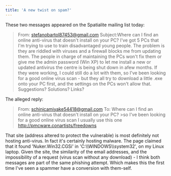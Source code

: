 ```yaml
---
title: 'A new twist on spam?'
---
```


These two messages appeared on the Spatialite mailing list today:

> From: stefanobartol87453@gmail.com Subject:Where can I find an online
> anti-virus that doesn't install on your PC? I've got 5 PCs that I'm
> trying to use to train disadvantaged young people. The problem is they
> are riddled with viruses and a firewall blocks me from updating them.
> The people in charge of maintaining the PCs won't fix them or give me
> the admin password (Win XP) to let me install a new or updated
> antivirus the centre is being shut down in afew months. If they were
> working, I could still do a lot with them, so I've been looking for a
> good online virus scan - but they all try to download a little .exe
> onto your PC first, and the settings on the PCs won't allow that.
> Suggestions? Solutions? Links?

The alleged reply:

> From: schinicamiyake54418@gmail.com To: Where can I find an online
> anti-virus that doesn't install on your PC? \>so I've been looking for
> a good online virus scan I usually use this one
> http://pmcware.conartists/freedowns

That site (address altered to protect the vulnerable) is most definitely
not hosting anti-virus. In fact it's certainly hosting malware. The page
claimed that it found 'Nuker.Win32.CGSi' in 'C:\\\\WINDOWS\\\\system32',
on my Linux laptop. Given the site, the similarity of the email
addresses, and the impossibility of a request (virus scan without any
download) - I think both messages are part of the same phishing attempt.
Which makes this the first time I've seen a spammer have a conversion
with them-self.
